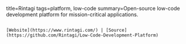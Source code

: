 title=Rintagi
tags=platform, low-code
summary=Open-source low-code development platform for mission-critical applications.
~~~~~~

[Website](https://www.rintagi.com/) | [Source](https://github.com/Rintagi/Low-Code-Development-Platform)

